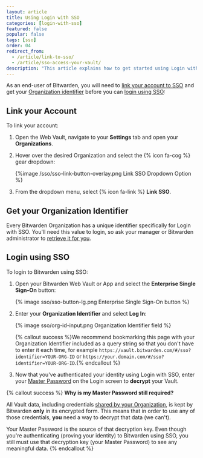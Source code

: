 ```yaml
---
layout: article
title: Using Login with SSO
categories: [login-with-sso]
featured: false
popular: false
tags: [sso]
order: 04
redirect_from:
  - /article/link-to-sso/
  - /article/sso-access-your-vault/
description: "This article explains how to get started using Login with SSO as a Bitwarden password manager end-user."
---
```


As an end-user of Bitwarden, you will need to [link your account to SSO](#link-your-account-to-sso) and get your [Organization identifier](#get-your-organization-identifier) before you can [login using SSO](#login-using-sso):

## Link your Account

To link your account:

1. Open the Web Vault, navigate to your **Settings** tab and open your **Organizations**.
2. Hover over the desired Organization and select the {% icon fa-cog %} gear dropdown:

   {%image /sso/sso-link-button-overlay.png Link SSO Dropdown Option %}

3. From the dropdown menu, select {% icon fa-link %} **Link SSO**.

## Get your Organization Identifier

Every Bitwarden Organization has a unique identifier specifically for Login with SSO. You'll need this value to login, so ask your manager or Bitwarden administrator to [retrieve it for you]({{site.baseurl}}/article/configure-sso-saml/#step-1-set-an-organization-identifier).

## Login using SSO

To login to Bitwarden using SSO:

1. Open your Bitwarden Web Vault or App and select the **Enterprise Single Sign-On** button:

   {% image sso/sso-button-lg.png Enterprise Single Sign-On button %}

2. Enter your **Organization Identifier** and select **Log In**:

   {% image sso/org-id-input.png Organization Identifier field %}

   {% callout success %}We recommend bookmarking this page with your Organization Identifier included as a query string so that you don't have to enter it each time, for example `https://vault.bitwarden.com/#/sso?identifier=YOUR-ORG-ID` or `https://your.domain.com/#/sso?identifier=YOUR-ORG-ID`.{% endcallout %}
3. Now that you've authenticated your identity using Login with SSO, enter your [Master Password]({{site.baseurl}}/article/master-password/) on the Login screen to **decrypt** your Vault.

{% callout success %}
**Why is my Master Password still required?**

All Vault data, including credentials [shared by your Organization]({{site.baseurl}}/article/sharing/), is kept by Bitwarden **only** in its encrypted form. This means that in order to use any of those credentials, **you** need a way to decrypt that data (we can't).

Your Master Password is the source of that decryption key. Even though you're authenticating (proving your identity) to Bitwarden using SSO, you still must use that decryption key (your Master Password) to see any meaningful data.
{% endcallout %}
